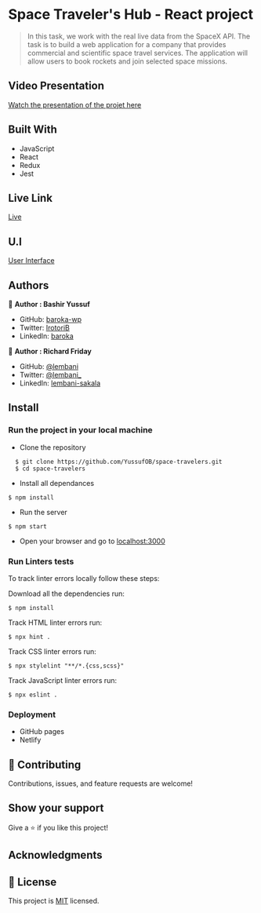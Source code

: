 # Space Traveler's Hub - React project
> In this task, we work with the real live data from the SpaceX API. The task is to build a web application for a company that provides commercial and scientific space travel services. The application will allow users to book rockets and join selected space missions.
## Video Presentation

[Watch the presentation of the projet here](https://drive.google.com/file/d/1ASXBwTJj5aSFEspb_UrVtKuNf-rgC3kT/view?usp=sharing)

## Built With

- JavaScript
- React
- Redux
- Jest

## Live Link
[Live](https://62bf005b8c137670e0d0d22c--coruscating-speculoos-c81498.netlify.app/)

## U.I

[User Interface](./UI_Screenshot.png)

## Authors

👤 **Author : Bashir Yussuf**

- GitHub: [baroka-wp](https://github.com/YussufOB)
- Twitter: [IrotoriB](https://twitter.com/_ybash)
- LinkedIn: [baroka](www.linkedin.com/in/yussufbashir)

👥 **Author : Richard Friday**

- GitHub: [@lembani](https://github.com/Richz003)
- Twitter: [@lembani_](https://twitter.com/richardfriday14)
- LinkedIn: [lembani-sakala](https://linkedin.com/in/richard-friday)

## Install
### Run the project in your local machine

- Clone the repository
```
  $ git clone https://github.com/YussufOB/space-travelers.git
  $ cd space-travelers
```

- Install all dependances
```
$ npm install
```

- Run the server
```
$ npm start
```
- Open your browser and go to [localhost:3000](http://localhost:3000/)


### Run Linters tests
To track linter errors locally follow these steps:  

Download all the dependencies run:
```
$ npm install
```
Track HTML linter errors run:
```
$ npx hint .
```
Track CSS linter errors run:
```
$ npx stylelint "**/*.{css,scss}"
```
Track JavaScript linter errors run:
```
$ npx eslint .
```

### Deployment
- GitHub pages
- Netlify

## 🤝 Contributing

Contributions, issues, and feature requests are welcome!

## Show your support

Give a ⭐️ if you like this project!

## Acknowledgments

## 📝 License

This project is [MIT](./MIT.md) licensed.